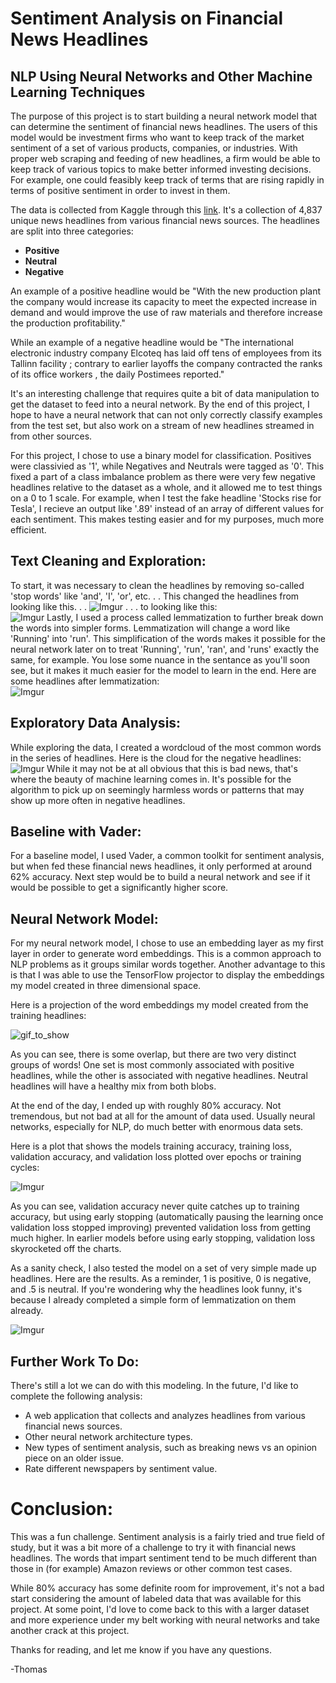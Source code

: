 # Sentiment Analysis on Financial News Headlines

## NLP Using Neural Networks and Other Machine Learning Techniques

The purpose of this project is to start building a neural network model that can determine the sentiment of financial news headlines.  The users of this model would be investment firms who want to keep track of the market sentiment of a set of various products, companies, or industries.
With proper web scraping and feeding of new headlines, a firm would be able to keep track of various topics to make better informed investing decisions.  For example, one could feasibly keep track of terms that are rising rapidly in terms of positive sentiment in order to invest in them.

The data is collected from Kaggle through this [link](https://www.kaggle.com/ankurzing/sentiment-analysis-for-financial-news).  It's a collection of 4,837 unique news headlines from various financial news sources. The headlines are split into three categories:
- __Positive__
- __Neutral__
- __Negative__

An example of a positive headline would be "With the new production plant the company would increase its capacity to meet the expected increase in demand and would improve the use of raw materials and therefore increase the production profitability."


While an example of a negative headline would be "The international electronic industry company Elcoteq has laid off tens of employees from its Tallinn facility ; contrary to earlier layoffs the company contracted the ranks of its office workers , the daily Postimees reported."


It's an interesting challenge that requires quite a bit of data manipulation to get the dataset to feed into a neural network.  By the end of this project, I hope to have a neural network that can not only correctly classify examples from the test set, but also work on a stream of new headlines streamed in from other sources.  

For this project, I chose to use a binary model for classification.  Positives were classivied as '1', while Negatives and Neutrals were tagged as '0'.  This fixed a part of a class imbalance problem as  there were very few negative headlines relative to the dataset as a whole, and it allowed me to test things on a 0 to 1 scale.  For example, when I test the fake headline 'Stocks rise for Tesla', I recieve an output like '.89' instead of an array of different values for each sentiment.  This makes testing easier and for my purposes, much more efficient.



## Text Cleaning and Exploration:


To start, it was necessary to clean the headlines by removing so-called 'stop words' like 'and', 'I', 'or', etc. . . 
This changed the headlines from looking like this. . . 
![Imgur](https://i.imgur.com/nuLcp34.png)
. . . to looking like this:<br>
![Imgur](https://i.imgur.com/CyS96as.png)
Lastly, I used a process called lemmatization to further break down the words into simpler forms.  Lemmatization will change a word like 'Running' into 'run'.  This simplification of the words makes it possible for the neural network later on to treat 'Running', 'run', 'ran', and 'runs' exactly the same, for example.  You lose some nuance in the sentance as you'll soon see, but it makes it much easier for the model to learn in the end.  Here are some headlines after lemmatization:<br>
![Imgur](https://i.imgur.com/6LZ8qtv.png)


## Exploratory Data Analysis:

While exploring the data, I created a wordcloud of the most common words in the series of headlines.  Here is the cloud for the negative headlines:<br>
![Imgur](https://i.imgur.com/8ArewsH.png)
While it may not be at all obvious that this is bad news, that's where the beauty of machine learning comes in.  It's possible for the algorithm to pick up on seemingly harmless words or patterns that may show up more often in negative headlines.

## Baseline with Vader:

For a baseline model, I used Vader, a common toolkit for sentiment analysis, but when fed these financial news headlines, it only performed at around 62% accuracy.  Next step would be to build a neural network and see if it would be possible to get a significantly higher score.

## Neural Network Model:
For my neural network model, I chose to use an embedding layer as my first layer in order to generate word embeddings.  This is a common approach to NLP problems as it groups similar words together.  Another advantage to this is that I was able to use the TensorFlow projector to display the embeddings my model created in three dimensional space.

Here is a projection of the word embeddings my model created from the training headlines:  

![gif_to_show](https://github.com/thomaskbrown18/financial_news_nlp/blob/master/gifs/embed_gif_ii.gif)

As you can see, there is some overlap, but there are two very distinct groups of words!  One set is most commonly associated with positive headlines, while the other is associated with negative headlines.  Neutral headlines will have a healthy mix from both blobs.

At the end of the day, I ended up with roughly 80% accuracy.  Not tremendous, but not bad at all for the amount of data used.  Usually neural networks, especially for NLP, do much better with enormous data sets.

Here is a plot that shows the models training accuracy, training loss, validation accuracy, and validation loss plotted over epochs or training cycles:

![Imgur](https://i.imgur.com/9M3JMz9.png)

As you can see, validation accuracy never quite catches up to training accuracy, but using early stopping (automatically pausing the learning once validation loss stopped improving) prevented validation loss from getting much higher.  In earlier models before using early stopping, validation loss skyrocketed off the charts.

As a sanity check, I also tested the model on a set of very simple made up headlines.  Here are the results.  As a reminder, 1 is positive, 0 is negative, and .5 is neutral.  If you're wondering why the headlines look funny, it's because I already completed a simple form of lemmatization on them already.

![Imgur](https://i.imgur.com/NACF92L.png)


## Further Work To Do:

There's still a lot we can do with this modeling.  In the future, I'd like to complete the following analysis:
- A web application that collects and analyzes headlines from various financial news sources.
- Other neural network architecture types.
- New types of sentiment analysis, such as breaking news vs an opinion piece on an older issue.
- Rate different newspapers by sentiment value.


# Conclusion:

This was a fun challenge. Sentiment analysis is a fairly tried and true field of study, but it was a bit more of a challenge to try it with financial news headlines. The words that impart sentiment tend to be much different than those in (for example) Amazon reviews or other common test cases.

While 80% accuracy has some definite room for improvement, it's not a bad start considering the amount of labeled data that was available for this project. At some point, I'd love to come back to this with a larger dataset and more experience under my belt working with neural networks and take another crack at this project.

Thanks for reading, and let me know if you have any questions.

-Thomas
